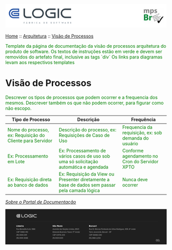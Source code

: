 ![Cabecalho](../../Index-Anexos/Cabecalho.png)

[Home](../../Index.md) :: [Arquitetura](../Arquitetura-Index.md) :: [Visão de Processos](Processos.md)


<div style="color:green">
  Template da página de documentação da visão de processos arquitetura do produto de software. Os textos de instruções estão em verde e devem ser removidos do artefato final, inclusive as tags `div`
  Os links para diagramas levam aos respectivos templates
</div>

# Visão de Processos

<div style="color:green">Descrever os tipos de processos que podem ocorrer e a frequencia dos mesmos.
Descrever também os que não podem ocorrer, para figurar como não escopo.</div>

| Tipo de Processo                                                                         | Descrição                                                                                                                    | Frequência                                                                          |
|------------------------------------------------------------------------------------------|------------------------------------------------------------------------------------------------------------------------------|-------------------------------------------------------------------------------------|
| <div style="color:green">Nome do processo, ex: Requisição do Cliente para Servidor</div> | <div style="color:green">Descrição do processo, ex: Requisições de Caso de Uso</div>                                         | <div style="color:green">Frequencia da requisição, ex: sob demanda do usuário</div> |
| <div style="color:green">Ex: Processamento em Lote</div>                                 | <div style="color:green">Ex: Processamento de vários casos de uso sob uma só solicitação automática e agendada</div>         | <div style="color:green">Conforme agendamento no Cron do Servidor XPTO</div>        |
| <div style="color:green">Ex: Requisição direta ao banco de dados </div>                  | <div style="color:green">Ex: Requisição da View ou Presenter diretamente a base de dados sem passar pela camada lógica</div> | <div style="color:green">Nunca deve ocorrer</div>                                     |


_[Sobre o Portal de Documentação](../../About/About.md)_


![Rodape](../../Index-Anexos/Rodape.png)
